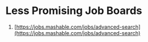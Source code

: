 # Less Promising Job Boards

1. [https://jobs.mashable.com/jobs/advanced-search](https://jobs.mashable.com/jobs/advanced-search)
